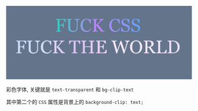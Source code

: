 ![Screenshot](https://github.com/NeilYeTAT/LearnCSSuseReact-Tailwind/blob/main/src/components/day014-colorful-font/Screenshot.png)

彩色字体, 关键就是 `text-transparent` 和 `bg-clip-text`

其中第二个的 `CSS` 属性是背景上的 `background-clip: text;`
